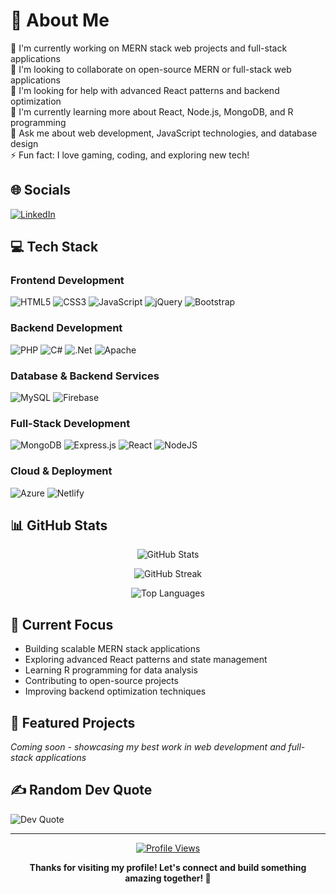 # 💫 About Me

🔭 I'm currently working on MERN stack web projects and full-stack applications  
👯 I'm looking to collaborate on open-source MERN or full-stack web applications  
🤝 I'm looking for help with advanced React patterns and backend optimization  
🌱 I'm currently learning more about React, Node.js, MongoDB, and R programming  
💬 Ask me about web development, JavaScript technologies, and database design  
⚡ Fun fact: I love gaming, coding, and exploring new tech!

## 🌐 Socials

[![LinkedIn](https://img.shields.io/badge/LinkedIn-%230077B5.svg?logo=linkedin&logoColor=white)](https://www.linkedin.com/in/imtiaz-ali-07b80a295/)

## 💻 Tech Stack

### Frontend Development
![HTML5](https://img.shields.io/badge/html5-%23E34F26.svg?style=for-the-badge&logo=html5&logoColor=white) 
![CSS3](https://img.shields.io/badge/css3-%231572B6.svg?style=for-the-badge&logo=css3&logoColor=white) 
![JavaScript](https://img.shields.io/badge/javascript-%23323330.svg?style=for-the-badge&logo=javascript&logoColor=%23F7DF1E) 
![jQuery](https://img.shields.io/badge/jquery-%230769AD.svg?style=for-the-badge&logo=jquery&logoColor=white) 
![Bootstrap](https://img.shields.io/badge/bootstrap-%238511FA.svg?style=for-the-badge&logo=bootstrap&logoColor=white)

### Backend Development
![PHP](https://img.shields.io/badge/php-%23777BB4.svg?style=for-the-badge&logo=php&logoColor=white) 
![C#](https://img.shields.io/badge/c%23-%23239120.svg?style=for-the-badge&logo=csharp&logoColor=white) 
![.Net](https://img.shields.io/badge/.NET-5C2D91?style=for-the-badge&logo=.net&logoColor=white) 
![Apache](https://img.shields.io/badge/apache-%23D42029.svg?style=for-the-badge&logo=apache&logoColor=white)

### Database & Backend Services
![MySQL](https://img.shields.io/badge/mysql-4479A1.svg?style=for-the-badge&logo=mysql&logoColor=white) 
![Firebase](https://img.shields.io/badge/firebase-%23039BE5.svg?style=for-the-badge&logo=firebase)

### Full-Stack Development
![MongoDB](https://img.shields.io/badge/MongoDB-%234ea94b.svg?style=for-the-badge&logo=mongodb&logoColor=white) 
![Express.js](https://img.shields.io/badge/express.js-%23404d59.svg?style=for-the-badge&logo=express&logoColor=%2361DAFB) 
![React](https://img.shields.io/badge/react-%2320232a.svg?style=for-the-badge&logo=react&logoColor=%2361DAFB) 
![NodeJS](https://img.shields.io/badge/node.js-6DA55F?style=for-the-badge&logo=node.js&logoColor=white)



### Cloud & Deployment
![Azure](https://img.shields.io/badge/azure-%230072C6.svg?style=for-the-badge&logo=microsoftazure&logoColor=white) 
![Netlify](https://img.shields.io/badge/netlify-%23000000.svg?style=for-the-badge&logo=netlify&logoColor=#00C7B7)

## 📊 GitHub Stats

<div align="center">

![GitHub Stats](https://github-readme-stats.vercel.app/api?username=imtiaza1&theme=dark&hide_border=false&include_all_commits=true&count_private=true)

![GitHub Streak](https://github-readme-streak-stats.herokuapp.com/?username=imtiaza1&theme=dark&hide_border=false)

![Top Languages](https://github-readme-stats.vercel.app/api/top-langs/?username=imtiaza1&theme=dark&hide_border=false&include_all_commits=true&count_private=true&layout=compact)

</div>

## 🎯 Current Focus

- Building scalable MERN stack applications
- Exploring advanced React patterns and state management
- Learning R programming for data analysis
- Contributing to open-source projects
- Improving backend optimization techniques

## 🚀 Featured Projects

*Coming soon - showcasing my best work in web development and full-stack applications*

## ✍️ Random Dev Quote

![Dev Quote](https://quotes-github-readme.vercel.app/api?type=horizontal&theme=radical)

---

<div align="center">

[![Profile Views](https://visitcount.itsvg.in/api?id=imtiaza1&icon=0&color=0)](https://visitcount.itsvg.in)

**Thanks for visiting my profile! Let's connect and build something amazing together! 🚀**

</div>
